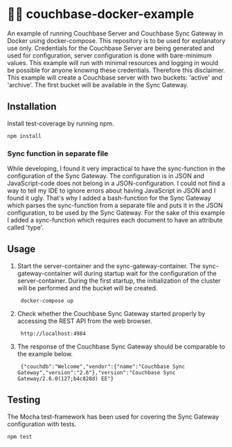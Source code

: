 # 👨‍🏫 couchbase-docker-example
An example of running Couchbase Server and Couchbase Sync Gateway in Docker using docker-compose. This repository is to
be used for explanatory use only. Credentials for the Couchbase Server are being generated and used for configuration,
server configuration is done with bare-minimum values. This example will run with minimal resources and logging in would
be possible for anyone knowing these credentials. Therefore this disclaimer. This example will create a Couchbase server
with two buckets: 'active' and 'archive'. The first bucket will be available in the Sync Gateway.
## Installation
Install test-coverage by running npm.
```
npm install
```
### Sync function in separate file
While developing, I found it very impractical to have the sync-function in the configuration of the Sync Gateway. The
configuration is in JSON and JavaScript-code does not belong in a JSON-configuration. I could not find a way to tell my
IDE to ignore errors about having JavaScript in JSON and I found it ugly. That's why I added a bash-function for the
Sync Gateway which parses the sync-function from a separate file and puts it in the JSON configuration, to be used by
the Sync Gateway. For the sake of this example I added a sync-function which requires each document to have an attribute
called 'type'.
## Usage
1. Start the server-container and the sync-gateway-container. The sync-gateway-container will during startup wait for
the configuration of the server-container. During the first startup, the initialization of the cluster will be performed
and the bucket will be created.

        docker-compose up
2. Check whether the Couchbase Sync Gateway started properly by accessing the REST API from the web browser.

        http://localhost:4984
3. The response of the Couchbase Sync Gateway should be comparable to the example below.

        {"couchdb":"Welcome","vendor":{"name":"Couchbase Sync Gateway","version":"2.6"},"version":"Couchbase Sync Gateway/2.6.0(127;b4c828d) EE"}
## Testing
The Mocha test-framework has been used for covering the Sync Gateway configuration with tests.
```
npm test
```
